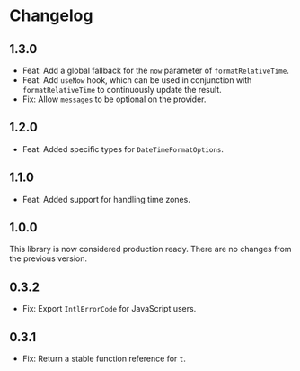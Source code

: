 # Changelog

## 1.3.0

- Feat: Add a global fallback for the `now` parameter of `formatRelativeTime`.
- Feat: Add `useNow` hook, which can be used in conjunction with `formatRelativeTime` to continuously update the result.
- Fix: Allow `messages` to be optional on the provider.

## 1.2.0

- Feat: Added specific types for `DateTimeFormatOptions`.

## 1.1.0

- Feat: Added support for handling time zones.

## 1.0.0

This library is now considered production ready. There are no changes from the previous version.

## 0.3.2

- Fix: Export `IntlErrorCode` for JavaScript users.

## 0.3.1

- Fix: Return a stable function reference for `t`.
